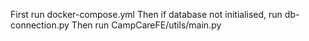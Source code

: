 First run docker-compose.yml
Then if database not initialised, run db-connection.py
Then run CampCareFE/utils/main.py